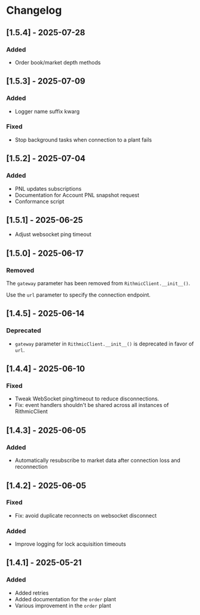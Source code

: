 # Changelog

## [1.5.4] - 2025-07-28
### Added
- Order book/market depth methods

## [1.5.3] - 2025-07-09
### Added
- Logger name suffix kwarg

### Fixed
- Stop background tasks when connection to a plant fails

## [1.5.2] - 2025-07-04
### Added
- PNL updates subscriptions
- Documentation for Account PNL snapshot request
- Conformance script

## [1.5.1] - 2025-06-25
- Adjust websocket ping timeout

## [1.5.0] - 2025-06-17
### Removed
The `gateway` parameter has been removed from `RithmicClient.__init__()`.

Use the `url` parameter to specify the connection endpoint.

## [1.4.5] - 2025-06-14

### Deprecated
- `gateway` parameter in `RithmicClient.__init__()` is deprecated in favor of `url`.

## [1.4.4] - 2025-06-10

### Fixed
- Tweak WebSocket ping/timeout to reduce disconnections.
- Fix: event handlers shouldn't be shared across all instances of RithmicClient

## [1.4.3] - 2025-06-05

### Added
- Automatically resubscribe to market data after connection loss and reconnection

## [1.4.2] - 2025-06-05
### Fixed
- Fix: avoid duplicate reconnects on websocket disconnect

### Added
- Improve logging for lock acquisition timeouts

## [1.4.1] - 2025-05-21


### Added
- Added retries
- Added documentation for the `order` plant
- Various improvement in the `order` plant
